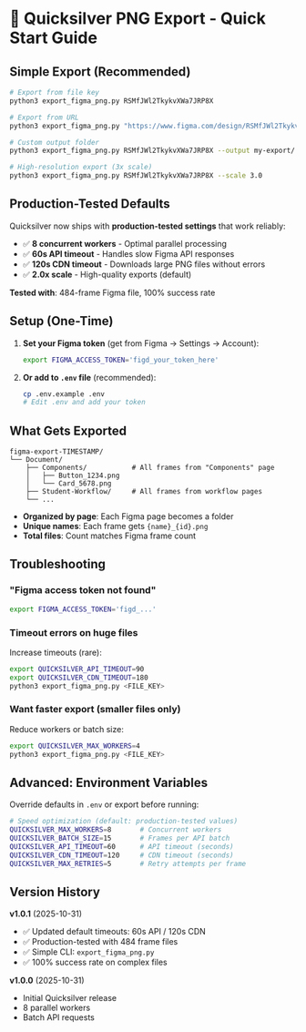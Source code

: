 # 💨 Quicksilver PNG Export - Quick Start Guide

## Simple Export (Recommended)

```bash
# Export from file key
python3 export_figma_png.py RSMfJWl2TkykvXWa7JRP8X

# Export from URL
python3 export_figma_png.py "https://www.figma.com/design/RSMfJWl2TkykvXWa7JRP8X/..."

# Custom output folder
python3 export_figma_png.py RSMfJWl2TkykvXWa7JRP8X --output my-export/

# High-resolution export (3x scale)
python3 export_figma_png.py RSMfJWl2TkykvXWa7JRP8X --scale 3.0
```

## Production-Tested Defaults

Quicksilver now ships with **production-tested settings** that work reliably:

- ✅ **8 concurrent workers** - Optimal parallel processing
- ✅ **60s API timeout** - Handles slow Figma API responses
- ✅ **120s CDN timeout** - Downloads large PNG files without errors
- ✅ **2.0x scale** - High-quality exports (default)

**Tested with**: 484-frame Figma file, 100% success rate

## Setup (One-Time)

1. **Set your Figma token** (get from Figma → Settings → Account):
   ```bash
   export FIGMA_ACCESS_TOKEN='figd_your_token_here'
   ```

2. **Or add to `.env` file** (recommended):
   ```bash
   cp .env.example .env
   # Edit .env and add your token
   ```

## What Gets Exported

```
figma-export-TIMESTAMP/
└── Document/
    ├── Components/           # All frames from "Components" page
    │   ├── Button_1234.png
    │   └── Card_5678.png
    ├── Student-Workflow/     # All frames from workflow pages
    └── ...
```

- **Organized by page**: Each Figma page becomes a folder
- **Unique names**: Each frame gets `{name}_{id}.png`
- **Total files**: Count matches Figma frame count

## Troubleshooting

### "Figma access token not found"
```bash
export FIGMA_ACCESS_TOKEN='figd_...'
```

### Timeout errors on huge files
Increase timeouts (rare):
```bash
export QUICKSILVER_API_TIMEOUT=90
export QUICKSILVER_CDN_TIMEOUT=180
python3 export_figma_png.py <FILE_KEY>
```

### Want faster export (smaller files only)
Reduce workers or batch size:
```bash
export QUICKSILVER_MAX_WORKERS=4
python3 export_figma_png.py <FILE_KEY>
```

## Advanced: Environment Variables

Override defaults in `.env` or export before running:

```bash
# Speed optimization (default: production-tested values)
QUICKSILVER_MAX_WORKERS=8       # Concurrent workers
QUICKSILVER_BATCH_SIZE=15       # Frames per API batch
QUICKSILVER_API_TIMEOUT=60      # API timeout (seconds)
QUICKSILVER_CDN_TIMEOUT=120     # CDN timeout (seconds)
QUICKSILVER_MAX_RETRIES=5       # Retry attempts per frame
```

## Version History

**v1.0.1** (2025-10-31)
- ✅ Updated default timeouts: 60s API / 120s CDN
- ✅ Production-tested with 484 frame files
- ✅ Simple CLI: `export_figma_png.py`
- ✅ 100% success rate on complex files

**v1.0.0** (2025-10-31)
- Initial Quicksilver release
- 8 parallel workers
- Batch API requests

